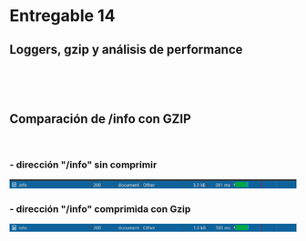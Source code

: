 # Entregable 14
## Loggers, gzip y análisis de performance

</br>
</br>
</br>

## Comparación de /info con GZIP
</br>

### - dirección "/info" sin comprimir
![Not_compressed](img_not_compressed.png)

### - dirección "/info" comprimida con Gzip
![Compresed](img_compressed.png)

